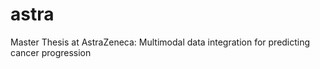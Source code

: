 # astra
Master Thesis at AstraZeneca: Multimodal data integration for predicting cancer progression

